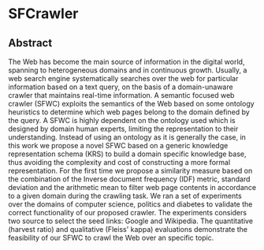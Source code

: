 # SFCrawler
## Abstract
The Web has become the main source of information in the digital world, spanning to heterogeneous domains and in continuous growth. Usually, a web search engine systematically searches over the web for particular information based on a text query, on the basis of a domain-unaware crawler that maintains real-time information. A semantic focused web crawler (SFWC) exploits the semantics of the Web based on some ontology heuristics to determine which web pages belong to the domain defined by the query. A SFWC is highly dependent on the ontology used which is designed by domain human experts, limiting the representation to their understanding. Instead of using an ontology as it is generally the case, in this work we propose a novel SFWC based on a generic knowledge representation schema (KRS) to build a domain specific knowledge base, thus avoiding the complexity and cost of constructing a more formal representation. For the first time we propose a similarity measure based on the combination of the Inverse document frequency (IDF) metric, standard deviation and the arithmetic mean to filter web page contents in accordance to a given domain during the crawling task. We ran a set of experiments over the domains of computer science, politics and diabetes to validate the correct functionality of our proposed crawler. The experiments considers two source to select the seed links: Google and Wikipedia. The quantitative (harvest ratio) and qualitative (Fleiss' kappa) evaluations demonstrate the feasibility of our SFWC to crawl the Web over an specific topic.

